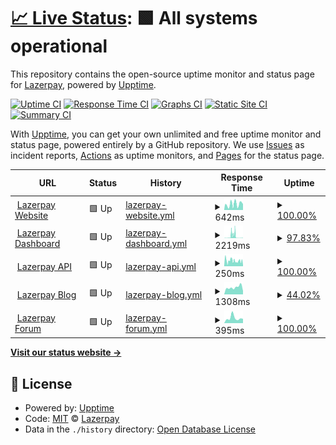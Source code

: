 # [📈 Live Status](https://status.lazerpay.finance): <!--live status--> **🟩 All systems operational**

This repository contains the open-source uptime monitor and status page for [Lazerpay](https://www.lazerpay.finance/), powered by [Upptime](https://github.com/upptime/upptime).

[![Uptime CI](https://github.com/LazerPay-Finance/lazerpay-status/workflows/Uptime%20CI/badge.svg)](https://github.com/LazerPay-Finance/lazerpay-status/actions?query=workflow%3A%22Uptime+CI%22)
[![Response Time CI](https://github.com/LazerPay-Finance/lazerpay-status/workflows/Response%20Time%20CI/badge.svg)](https://github.com/LazerPay-Finance/lazerpay-status/actions?query=workflow%3A%22Response+Time+CI%22)
[![Graphs CI](https://github.com/LazerPay-Finance/lazerpay-status/workflows/Graphs%20CI/badge.svg)](https://github.com/LazerPay-Finance/lazerpay-status/actions?query=workflow%3A%22Graphs+CI%22)
[![Static Site CI](https://github.com/LazerPay-Finance/lazerpay-status/workflows/Static%20Site%20CI/badge.svg)](https://github.com/LazerPay-Finance/lazerpay-status/actions?query=workflow%3A%22Static+Site+CI%22)
[![Summary CI](https://github.com/LazerPay-Finance/lazerpay-status/workflows/Summary%20CI/badge.svg)](https://github.com/LazerPay-Finance/lazerpay-status/actions?query=workflow%3A%22Summary+CI%22)

With [Upptime](https://upptime.js.org), you can get your own unlimited and free uptime monitor and status page, powered entirely by a GitHub repository. We use [Issues](https://github.com/LazerPay-Finance/lazerpay-status/issues) as incident reports, [Actions](https://github.com/LazerPay-Finance/lazerpay-status/actions) as uptime monitors, and [Pages](https://status.lazerpay.finance) for the status page.

<!--start: status pages-->
<!-- This summary is generated by Upptime (https://github.com/upptime/upptime) -->
<!-- Do not edit this manually, your changes will be overwritten -->
<!-- prettier-ignore -->
| URL | Status | History | Response Time | Uptime |
| --- | ------ | ------- | ------------- | ------ |
| <img alt="" src="https://lazerpay.finance/images/favicon.svg" height="13"> [Lazerpay Website](https://www.lazerpay.finance) | 🟩 Up | [lazerpay-website.yml](https://github.com/LazerPay-Finance/lazerpay-status/commits/HEAD/history/lazerpay-website.yml) | <details><summary><img alt="Response time graph" src="./graphs/lazerpay-website/response-time-week.png" height="20"> 642ms</summary><br><a href="https://status.lazerpay.finance/history/lazerpay-website"><img alt="Response time 642" src="https://img.shields.io/endpoint?url=https%3A%2F%2Fraw.githubusercontent.com%2FLazerPay-Finance%2Flazerpay-status%2FHEAD%2Fapi%2Flazerpay-website%2Fresponse-time.json"></a><br><a href="https://status.lazerpay.finance/history/lazerpay-website"><img alt="24-hour response time 654" src="https://img.shields.io/endpoint?url=https%3A%2F%2Fraw.githubusercontent.com%2FLazerPay-Finance%2Flazerpay-status%2FHEAD%2Fapi%2Flazerpay-website%2Fresponse-time-day.json"></a><br><a href="https://status.lazerpay.finance/history/lazerpay-website"><img alt="7-day response time 642" src="https://img.shields.io/endpoint?url=https%3A%2F%2Fraw.githubusercontent.com%2FLazerPay-Finance%2Flazerpay-status%2FHEAD%2Fapi%2Flazerpay-website%2Fresponse-time-week.json"></a><br><a href="https://status.lazerpay.finance/history/lazerpay-website"><img alt="30-day response time 642" src="https://img.shields.io/endpoint?url=https%3A%2F%2Fraw.githubusercontent.com%2FLazerPay-Finance%2Flazerpay-status%2FHEAD%2Fapi%2Flazerpay-website%2Fresponse-time-month.json"></a><br><a href="https://status.lazerpay.finance/history/lazerpay-website"><img alt="1-year response time 642" src="https://img.shields.io/endpoint?url=https%3A%2F%2Fraw.githubusercontent.com%2FLazerPay-Finance%2Flazerpay-status%2FHEAD%2Fapi%2Flazerpay-website%2Fresponse-time-year.json"></a></details> | <details><summary><a href="https://status.lazerpay.finance/history/lazerpay-website">100.00%</a></summary><a href="https://status.lazerpay.finance/history/lazerpay-website"><img alt="All-time uptime 100.00%" src="https://img.shields.io/endpoint?url=https%3A%2F%2Fraw.githubusercontent.com%2FLazerPay-Finance%2Flazerpay-status%2FHEAD%2Fapi%2Flazerpay-website%2Fuptime.json"></a><br><a href="https://status.lazerpay.finance/history/lazerpay-website"><img alt="24-hour uptime 100.00%" src="https://img.shields.io/endpoint?url=https%3A%2F%2Fraw.githubusercontent.com%2FLazerPay-Finance%2Flazerpay-status%2FHEAD%2Fapi%2Flazerpay-website%2Fuptime-day.json"></a><br><a href="https://status.lazerpay.finance/history/lazerpay-website"><img alt="7-day uptime 100.00%" src="https://img.shields.io/endpoint?url=https%3A%2F%2Fraw.githubusercontent.com%2FLazerPay-Finance%2Flazerpay-status%2FHEAD%2Fapi%2Flazerpay-website%2Fuptime-week.json"></a><br><a href="https://status.lazerpay.finance/history/lazerpay-website"><img alt="30-day uptime 100.00%" src="https://img.shields.io/endpoint?url=https%3A%2F%2Fraw.githubusercontent.com%2FLazerPay-Finance%2Flazerpay-status%2FHEAD%2Fapi%2Flazerpay-website%2Fuptime-month.json"></a><br><a href="https://status.lazerpay.finance/history/lazerpay-website"><img alt="1-year uptime 100.00%" src="https://img.shields.io/endpoint?url=https%3A%2F%2Fraw.githubusercontent.com%2FLazerPay-Finance%2Flazerpay-status%2FHEAD%2Fapi%2Flazerpay-website%2Fuptime-year.json"></a></details>
| <img alt="" src="https://lazerpay.finance/images/favicon.svg" height="13"> [Lazerpay Dashboard](https://dashboard.lazerpay.finance) | 🟩 Up | [lazerpay-dashboard.yml](https://github.com/LazerPay-Finance/lazerpay-status/commits/HEAD/history/lazerpay-dashboard.yml) | <details><summary><img alt="Response time graph" src="./graphs/lazerpay-dashboard/response-time-week.png" height="20"> 2219ms</summary><br><a href="https://status.lazerpay.finance/history/lazerpay-dashboard"><img alt="Response time 2219" src="https://img.shields.io/endpoint?url=https%3A%2F%2Fraw.githubusercontent.com%2FLazerPay-Finance%2Flazerpay-status%2FHEAD%2Fapi%2Flazerpay-dashboard%2Fresponse-time.json"></a><br><a href="https://status.lazerpay.finance/history/lazerpay-dashboard"><img alt="24-hour response time 263" src="https://img.shields.io/endpoint?url=https%3A%2F%2Fraw.githubusercontent.com%2FLazerPay-Finance%2Flazerpay-status%2FHEAD%2Fapi%2Flazerpay-dashboard%2Fresponse-time-day.json"></a><br><a href="https://status.lazerpay.finance/history/lazerpay-dashboard"><img alt="7-day response time 2219" src="https://img.shields.io/endpoint?url=https%3A%2F%2Fraw.githubusercontent.com%2FLazerPay-Finance%2Flazerpay-status%2FHEAD%2Fapi%2Flazerpay-dashboard%2Fresponse-time-week.json"></a><br><a href="https://status.lazerpay.finance/history/lazerpay-dashboard"><img alt="30-day response time 2219" src="https://img.shields.io/endpoint?url=https%3A%2F%2Fraw.githubusercontent.com%2FLazerPay-Finance%2Flazerpay-status%2FHEAD%2Fapi%2Flazerpay-dashboard%2Fresponse-time-month.json"></a><br><a href="https://status.lazerpay.finance/history/lazerpay-dashboard"><img alt="1-year response time 2219" src="https://img.shields.io/endpoint?url=https%3A%2F%2Fraw.githubusercontent.com%2FLazerPay-Finance%2Flazerpay-status%2FHEAD%2Fapi%2Flazerpay-dashboard%2Fresponse-time-year.json"></a></details> | <details><summary><a href="https://status.lazerpay.finance/history/lazerpay-dashboard">97.83%</a></summary><a href="https://status.lazerpay.finance/history/lazerpay-dashboard"><img alt="All-time uptime 97.83%" src="https://img.shields.io/endpoint?url=https%3A%2F%2Fraw.githubusercontent.com%2FLazerPay-Finance%2Flazerpay-status%2FHEAD%2Fapi%2Flazerpay-dashboard%2Fuptime.json"></a><br><a href="https://status.lazerpay.finance/history/lazerpay-dashboard"><img alt="24-hour uptime 100.00%" src="https://img.shields.io/endpoint?url=https%3A%2F%2Fraw.githubusercontent.com%2FLazerPay-Finance%2Flazerpay-status%2FHEAD%2Fapi%2Flazerpay-dashboard%2Fuptime-day.json"></a><br><a href="https://status.lazerpay.finance/history/lazerpay-dashboard"><img alt="7-day uptime 97.83%" src="https://img.shields.io/endpoint?url=https%3A%2F%2Fraw.githubusercontent.com%2FLazerPay-Finance%2Flazerpay-status%2FHEAD%2Fapi%2Flazerpay-dashboard%2Fuptime-week.json"></a><br><a href="https://status.lazerpay.finance/history/lazerpay-dashboard"><img alt="30-day uptime 97.83%" src="https://img.shields.io/endpoint?url=https%3A%2F%2Fraw.githubusercontent.com%2FLazerPay-Finance%2Flazerpay-status%2FHEAD%2Fapi%2Flazerpay-dashboard%2Fuptime-month.json"></a><br><a href="https://status.lazerpay.finance/history/lazerpay-dashboard"><img alt="1-year uptime 97.83%" src="https://img.shields.io/endpoint?url=https%3A%2F%2Fraw.githubusercontent.com%2FLazerPay-Finance%2Flazerpay-status%2FHEAD%2Fapi%2Flazerpay-dashboard%2Fuptime-year.json"></a></details>
| <img alt="" src="https://lazerpay.finance/images/favicon.svg" height="13"> [Lazerpay API](https://api.lazerpay.engineering/api/v1) | 🟩 Up | [lazerpay-api.yml](https://github.com/LazerPay-Finance/lazerpay-status/commits/HEAD/history/lazerpay-api.yml) | <details><summary><img alt="Response time graph" src="./graphs/lazerpay-api/response-time-week.png" height="20"> 250ms</summary><br><a href="https://status.lazerpay.finance/history/lazerpay-api"><img alt="Response time 250" src="https://img.shields.io/endpoint?url=https%3A%2F%2Fraw.githubusercontent.com%2FLazerPay-Finance%2Flazerpay-status%2FHEAD%2Fapi%2Flazerpay-api%2Fresponse-time.json"></a><br><a href="https://status.lazerpay.finance/history/lazerpay-api"><img alt="24-hour response time 42" src="https://img.shields.io/endpoint?url=https%3A%2F%2Fraw.githubusercontent.com%2FLazerPay-Finance%2Flazerpay-status%2FHEAD%2Fapi%2Flazerpay-api%2Fresponse-time-day.json"></a><br><a href="https://status.lazerpay.finance/history/lazerpay-api"><img alt="7-day response time 250" src="https://img.shields.io/endpoint?url=https%3A%2F%2Fraw.githubusercontent.com%2FLazerPay-Finance%2Flazerpay-status%2FHEAD%2Fapi%2Flazerpay-api%2Fresponse-time-week.json"></a><br><a href="https://status.lazerpay.finance/history/lazerpay-api"><img alt="30-day response time 250" src="https://img.shields.io/endpoint?url=https%3A%2F%2Fraw.githubusercontent.com%2FLazerPay-Finance%2Flazerpay-status%2FHEAD%2Fapi%2Flazerpay-api%2Fresponse-time-month.json"></a><br><a href="https://status.lazerpay.finance/history/lazerpay-api"><img alt="1-year response time 250" src="https://img.shields.io/endpoint?url=https%3A%2F%2Fraw.githubusercontent.com%2FLazerPay-Finance%2Flazerpay-status%2FHEAD%2Fapi%2Flazerpay-api%2Fresponse-time-year.json"></a></details> | <details><summary><a href="https://status.lazerpay.finance/history/lazerpay-api">100.00%</a></summary><a href="https://status.lazerpay.finance/history/lazerpay-api"><img alt="All-time uptime 100.00%" src="https://img.shields.io/endpoint?url=https%3A%2F%2Fraw.githubusercontent.com%2FLazerPay-Finance%2Flazerpay-status%2FHEAD%2Fapi%2Flazerpay-api%2Fuptime.json"></a><br><a href="https://status.lazerpay.finance/history/lazerpay-api"><img alt="24-hour uptime 100.00%" src="https://img.shields.io/endpoint?url=https%3A%2F%2Fraw.githubusercontent.com%2FLazerPay-Finance%2Flazerpay-status%2FHEAD%2Fapi%2Flazerpay-api%2Fuptime-day.json"></a><br><a href="https://status.lazerpay.finance/history/lazerpay-api"><img alt="7-day uptime 100.00%" src="https://img.shields.io/endpoint?url=https%3A%2F%2Fraw.githubusercontent.com%2FLazerPay-Finance%2Flazerpay-status%2FHEAD%2Fapi%2Flazerpay-api%2Fuptime-week.json"></a><br><a href="https://status.lazerpay.finance/history/lazerpay-api"><img alt="30-day uptime 100.00%" src="https://img.shields.io/endpoint?url=https%3A%2F%2Fraw.githubusercontent.com%2FLazerPay-Finance%2Flazerpay-status%2FHEAD%2Fapi%2Flazerpay-api%2Fuptime-month.json"></a><br><a href="https://status.lazerpay.finance/history/lazerpay-api"><img alt="1-year uptime 100.00%" src="https://img.shields.io/endpoint?url=https%3A%2F%2Fraw.githubusercontent.com%2FLazerPay-Finance%2Flazerpay-status%2FHEAD%2Fapi%2Flazerpay-api%2Fuptime-year.json"></a></details>
| <img alt="" src="https://lazerpay.finance/images/favicon.svg" height="13"> [Lazerpay Blog](https://blog.lazerpay.finance) | 🟩 Up | [lazerpay-blog.yml](https://github.com/LazerPay-Finance/lazerpay-status/commits/HEAD/history/lazerpay-blog.yml) | <details><summary><img alt="Response time graph" src="./graphs/lazerpay-blog/response-time-week.png" height="20"> 1308ms</summary><br><a href="https://status.lazerpay.finance/history/lazerpay-blog"><img alt="Response time 1308" src="https://img.shields.io/endpoint?url=https%3A%2F%2Fraw.githubusercontent.com%2FLazerPay-Finance%2Flazerpay-status%2FHEAD%2Fapi%2Flazerpay-blog%2Fresponse-time.json"></a><br><a href="https://status.lazerpay.finance/history/lazerpay-blog"><img alt="24-hour response time 640" src="https://img.shields.io/endpoint?url=https%3A%2F%2Fraw.githubusercontent.com%2FLazerPay-Finance%2Flazerpay-status%2FHEAD%2Fapi%2Flazerpay-blog%2Fresponse-time-day.json"></a><br><a href="https://status.lazerpay.finance/history/lazerpay-blog"><img alt="7-day response time 1308" src="https://img.shields.io/endpoint?url=https%3A%2F%2Fraw.githubusercontent.com%2FLazerPay-Finance%2Flazerpay-status%2FHEAD%2Fapi%2Flazerpay-blog%2Fresponse-time-week.json"></a><br><a href="https://status.lazerpay.finance/history/lazerpay-blog"><img alt="30-day response time 1308" src="https://img.shields.io/endpoint?url=https%3A%2F%2Fraw.githubusercontent.com%2FLazerPay-Finance%2Flazerpay-status%2FHEAD%2Fapi%2Flazerpay-blog%2Fresponse-time-month.json"></a><br><a href="https://status.lazerpay.finance/history/lazerpay-blog"><img alt="1-year response time 1308" src="https://img.shields.io/endpoint?url=https%3A%2F%2Fraw.githubusercontent.com%2FLazerPay-Finance%2Flazerpay-status%2FHEAD%2Fapi%2Flazerpay-blog%2Fresponse-time-year.json"></a></details> | <details><summary><a href="https://status.lazerpay.finance/history/lazerpay-blog">44.02%</a></summary><a href="https://status.lazerpay.finance/history/lazerpay-blog"><img alt="All-time uptime 44.02%" src="https://img.shields.io/endpoint?url=https%3A%2F%2Fraw.githubusercontent.com%2FLazerPay-Finance%2Flazerpay-status%2FHEAD%2Fapi%2Flazerpay-blog%2Fuptime.json"></a><br><a href="https://status.lazerpay.finance/history/lazerpay-blog"><img alt="24-hour uptime 100.00%" src="https://img.shields.io/endpoint?url=https%3A%2F%2Fraw.githubusercontent.com%2FLazerPay-Finance%2Flazerpay-status%2FHEAD%2Fapi%2Flazerpay-blog%2Fuptime-day.json"></a><br><a href="https://status.lazerpay.finance/history/lazerpay-blog"><img alt="7-day uptime 44.02%" src="https://img.shields.io/endpoint?url=https%3A%2F%2Fraw.githubusercontent.com%2FLazerPay-Finance%2Flazerpay-status%2FHEAD%2Fapi%2Flazerpay-blog%2Fuptime-week.json"></a><br><a href="https://status.lazerpay.finance/history/lazerpay-blog"><img alt="30-day uptime 44.02%" src="https://img.shields.io/endpoint?url=https%3A%2F%2Fraw.githubusercontent.com%2FLazerPay-Finance%2Flazerpay-status%2FHEAD%2Fapi%2Flazerpay-blog%2Fuptime-month.json"></a><br><a href="https://status.lazerpay.finance/history/lazerpay-blog"><img alt="1-year uptime 44.02%" src="https://img.shields.io/endpoint?url=https%3A%2F%2Fraw.githubusercontent.com%2FLazerPay-Finance%2Flazerpay-status%2FHEAD%2Fapi%2Flazerpay-blog%2Fuptime-year.json"></a></details>
| <img alt="" src="https://lazerpay.finance/images/favicon.svg" height="13"> [Lazerpay Forum](https://forum.lazerpay.finance) | 🟩 Up | [lazerpay-forum.yml](https://github.com/LazerPay-Finance/lazerpay-status/commits/HEAD/history/lazerpay-forum.yml) | <details><summary><img alt="Response time graph" src="./graphs/lazerpay-forum/response-time-week.png" height="20"> 395ms</summary><br><a href="https://status.lazerpay.finance/history/lazerpay-forum"><img alt="Response time 395" src="https://img.shields.io/endpoint?url=https%3A%2F%2Fraw.githubusercontent.com%2FLazerPay-Finance%2Flazerpay-status%2FHEAD%2Fapi%2Flazerpay-forum%2Fresponse-time.json"></a><br><a href="https://status.lazerpay.finance/history/lazerpay-forum"><img alt="24-hour response time 338" src="https://img.shields.io/endpoint?url=https%3A%2F%2Fraw.githubusercontent.com%2FLazerPay-Finance%2Flazerpay-status%2FHEAD%2Fapi%2Flazerpay-forum%2Fresponse-time-day.json"></a><br><a href="https://status.lazerpay.finance/history/lazerpay-forum"><img alt="7-day response time 395" src="https://img.shields.io/endpoint?url=https%3A%2F%2Fraw.githubusercontent.com%2FLazerPay-Finance%2Flazerpay-status%2FHEAD%2Fapi%2Flazerpay-forum%2Fresponse-time-week.json"></a><br><a href="https://status.lazerpay.finance/history/lazerpay-forum"><img alt="30-day response time 395" src="https://img.shields.io/endpoint?url=https%3A%2F%2Fraw.githubusercontent.com%2FLazerPay-Finance%2Flazerpay-status%2FHEAD%2Fapi%2Flazerpay-forum%2Fresponse-time-month.json"></a><br><a href="https://status.lazerpay.finance/history/lazerpay-forum"><img alt="1-year response time 395" src="https://img.shields.io/endpoint?url=https%3A%2F%2Fraw.githubusercontent.com%2FLazerPay-Finance%2Flazerpay-status%2FHEAD%2Fapi%2Flazerpay-forum%2Fresponse-time-year.json"></a></details> | <details><summary><a href="https://status.lazerpay.finance/history/lazerpay-forum">100.00%</a></summary><a href="https://status.lazerpay.finance/history/lazerpay-forum"><img alt="All-time uptime 100.00%" src="https://img.shields.io/endpoint?url=https%3A%2F%2Fraw.githubusercontent.com%2FLazerPay-Finance%2Flazerpay-status%2FHEAD%2Fapi%2Flazerpay-forum%2Fuptime.json"></a><br><a href="https://status.lazerpay.finance/history/lazerpay-forum"><img alt="24-hour uptime 100.00%" src="https://img.shields.io/endpoint?url=https%3A%2F%2Fraw.githubusercontent.com%2FLazerPay-Finance%2Flazerpay-status%2FHEAD%2Fapi%2Flazerpay-forum%2Fuptime-day.json"></a><br><a href="https://status.lazerpay.finance/history/lazerpay-forum"><img alt="7-day uptime 100.00%" src="https://img.shields.io/endpoint?url=https%3A%2F%2Fraw.githubusercontent.com%2FLazerPay-Finance%2Flazerpay-status%2FHEAD%2Fapi%2Flazerpay-forum%2Fuptime-week.json"></a><br><a href="https://status.lazerpay.finance/history/lazerpay-forum"><img alt="30-day uptime 100.00%" src="https://img.shields.io/endpoint?url=https%3A%2F%2Fraw.githubusercontent.com%2FLazerPay-Finance%2Flazerpay-status%2FHEAD%2Fapi%2Flazerpay-forum%2Fuptime-month.json"></a><br><a href="https://status.lazerpay.finance/history/lazerpay-forum"><img alt="1-year uptime 100.00%" src="https://img.shields.io/endpoint?url=https%3A%2F%2Fraw.githubusercontent.com%2FLazerPay-Finance%2Flazerpay-status%2FHEAD%2Fapi%2Flazerpay-forum%2Fuptime-year.json"></a></details>

<!--end: status pages-->

[**Visit our status website →**](https://status.lazerpay.finance)

## 📄 License

- Powered by: [Upptime](https://github.com/upptime/upptime)
- Code: [MIT](./LICENSE) © [Lazerpay](https://www.lazerpay.finance/)
- Data in the `./history` directory: [Open Database License](https://opendatacommons.org/licenses/odbl/1-0/)

